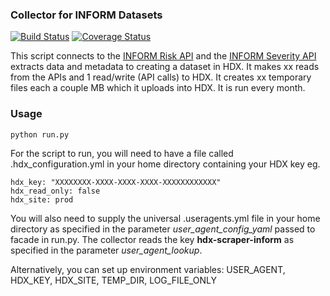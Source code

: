 ### Collector for INFORM Datasets
[![Build Status](https://github.com/OCHA-DAP/hdx-scraper-inform/actions/workflows/run-python-tests.yml/badge.svg)](https://github.com/OCHA-DAP/hdx-scraper-inform/actions/workflows/run-python-tests.yml)
[![Coverage Status](https://coveralls.io/repos/github/OCHA-DAP/hdx-scraper-inform/badge.svg?branch=main&ts=1)](https://coveralls.io/github/OCHA-DAP/hdx-scraper-inform?branch=main)

This script connects to the [INFORM Risk API](https://drmkc.jrc.ec.europa.eu/inform-index/About) and the [INFORM Severity API](https://api.acaps.org/) extracts data and metadata to creating a dataset in HDX. It makes xx reads from the APIs and 1 read/write (API calls) to HDX. It creates xx temporary files each a couple MB which it uploads into HDX. It is run every month.


### Usage

    python run.py

For the script to run, you will need to have a file called .hdx_configuration.yml in your home directory containing your HDX key eg.

    hdx_key: "XXXXXXXX-XXXX-XXXX-XXXX-XXXXXXXXXXXX"
    hdx_read_only: false
    hdx_site: prod
    
 You will also need to supply the universal .useragents.yml file in your home directory as specified in the parameter *user_agent_config_yaml* passed to facade in run.py. The collector reads the key **hdx-scraper-inform** as specified in the parameter *user_agent_lookup*.
 
 Alternatively, you can set up environment variables: USER_AGENT, HDX_KEY, HDX_SITE, TEMP_DIR, LOG_FILE_ONLY